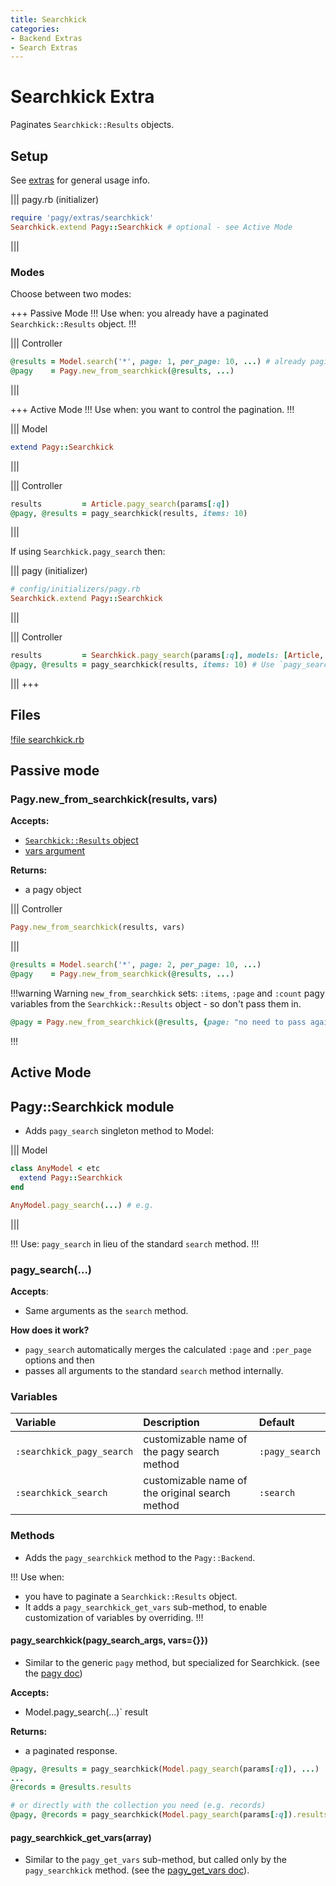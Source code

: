 ```yaml
---
title: Searchkick
categories:
- Backend Extras
- Search Extras
---
```

# Searchkick Extra

Paginates `Searchkick::Results` objects.

## Setup
See [extras](/docs/extras.md) for general usage info.

||| pagy.rb (initializer)
```ruby
require 'pagy/extras/searchkick'
Searchkick.extend Pagy::Searchkick # optional - see Active Mode
```
|||

### Modes
Choose between two modes: 

+++ Passive Mode
!!! Use when:
you already have a paginated `Searchkick::Results` object.
!!!

||| Controller
```ruby
@results = Model.search('*', page: 1, per_page: 10, ...) # already paginated
@pagy    = Pagy.new_from_searchkick(@results, ...)
```
|||

+++ Active Mode
!!! Use when:
you want to control the pagination.
!!!

||| Model
```ruby
extend Pagy::Searchkick
```
|||


||| Controller
```ruby
results         = Article.pagy_search(params[:q])
@pagy, @results = pagy_searchkick(results, items: 10)
```
|||


If using `Searchkick.pagy_search` then:

||| pagy (initializer)
```ruby
# config/initializers/pagy.rb
Searchkick.extend Pagy::Searchkick
```
|||

||| Controller
```ruby
results         = Searchkick.pagy_search(params[:q], models: [Article, Categories])
@pagy, @results = pagy_searchkick(results, items: 10) # Use `pagy_search` in place of `search`:
```
|||
+++


## Files
[!file searchkick.rb](https://github.com/ddnexus/pagy/blob/master/lib/pagy/extras/searchkick.rb)

## Passive mode

### Pagy.new_from_searchkick(results, vars)

**Accepts:**

* [`Searchkick::Results` object](https://www.rubydoc.info/github/ankane/searchkick/Searchkick/Results)
* [vars argument](./docs/api/pagy/#variables)

**Returns:**

* a pagy object

||| Controller
```ruby
Pagy.new_from_searchkick(results, vars)
```
|||


```ruby
@results = Model.search('*', page: 2, per_page: 10, ...)
@pagy    = Pagy.new_from_searchkick(@results, ...)
```
!!!warning Warning
`new_from_searchkick` sets: `:items`, `:page` and `:count` pagy variables from the `Searchkick::Results` object - so don't pass them in.

```ruby
@pagy = Pagy.new_from_searchkick(@results, {page: "no need to pass again"}) # No!
```
!!!


## Active Mode

## Pagy::Searchkick module

* Adds `pagy_search` singleton method to Model:

||| Model
```ruby
class AnyModel < etc
  extend Pagy::Searchkick
end

AnyModel.pagy_search(...) # e.g.
```
|||

!!! Use:
`pagy_search` in lieu of the standard `search` method.
!!!

### pagy_search(...)

**Accepts**:
* Same arguments as the `search` method.


**How does it work?** 

* `pagy_search` automatically merges the calculated `:page` and `:per_page` options and then 
* passes all arguments to the standard `search` method internally.

### Variables

| Variable                  | Description                                     | Default        |
|:--------------------------|:------------------------------------------------|:---------------|
| `:searchkick_pagy_search` | customizable name of the pagy search method     | `:pagy_search` |
| `:searchkick_search`      | customizable name of the original search method | `:search`      |

### Methods

* Adds the `pagy_searchkick` method to the `Pagy::Backend`.

!!! Use when:
*  you have to paginate a `Searchkick::Results` object. 
*  It adds a `pagy_searchkick_get_vars` sub-method, to enable customization of variables by overriding.
!!!

#### pagy_searchkick(pagy_search_args, vars={}})

* Similar to the generic `pagy` method, but specialized for Searchkick. (see the [pagy doc](/docs/api/backend.md#pagycollection-varsnil))

**Accepts:**

* Model.pagy_search(...)` result 

**Returns:**

* a paginated response. 

```ruby
@pagy, @results = pagy_searchkick(Model.pagy_search(params[:q]), ...)
...
@records = @results.results

# or directly with the collection you need (e.g. records)
@pagy, @records = pagy_searchkick(Model.pagy_search(params[:q]).results, ...)
```

#### pagy_searchkick_get_vars(array)

* Similar to the `pagy_get_vars` sub-method, but called only by the `pagy_searchkick` method. (see the [pagy_get_vars doc](/docs/api/backend.md#pagy_get_varscollection-vars)).
